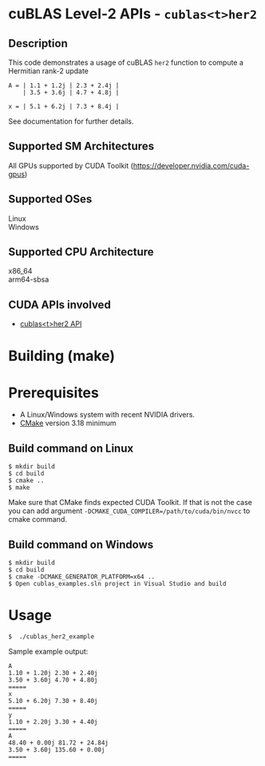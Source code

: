 # cuBLAS Level-2 APIs - `cublas<t>her2`

## Description

This code demonstrates a usage of cuBLAS `her2` function to compute a Hermitian rank-2 update

```
A = | 1.1 + 1.2j | 2.3 + 2.4j |
    | 3.5 + 3.6j | 4.7 + 4.8j |
    
x = | 5.1 + 6.2j | 7.3 + 8.4j |
```

See documentation for further details.

## Supported SM Architectures

All GPUs supported by CUDA Toolkit (https://developer.nvidia.com/cuda-gpus)  

## Supported OSes

Linux  
Windows

## Supported CPU Architecture

x86_64  
arm64-sbsa

## CUDA APIs involved
- [cublas\<t>her2 API](https://docs.nvidia.com/cuda/cublas/index.html#cublas-t-her2)

# Building (make)

# Prerequisites
- A Linux/Windows system with recent NVIDIA drivers.
- [CMake](https://cmake.org/download) version 3.18 minimum

## Build command on Linux
```
$ mkdir build
$ cd build
$ cmake ..
$ make
```
Make sure that CMake finds expected CUDA Toolkit. If that is not the case you can add argument `-DCMAKE_CUDA_COMPILER=/path/to/cuda/bin/nvcc` to cmake command.

## Build command on Windows
```
$ mkdir build
$ cd build
$ cmake -DCMAKE_GENERATOR_PLATFORM=x64 ..
$ Open cublas_examples.sln project in Visual Studio and build
```

# Usage
```
$  ./cublas_her2_example
```

Sample example output:

```
A
1.10 + 1.20j 2.30 + 2.40j 
3.50 + 3.60j 4.70 + 4.80j 
=====
x
5.10 + 6.20j 7.30 + 8.40j 
=====
y
1.10 + 2.20j 3.30 + 4.40j 
=====
A
48.40 + 0.00j 81.72 + 24.84j 
3.50 + 3.60j 135.60 + 0.00j 
=====
```
